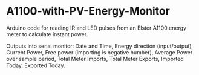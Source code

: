 # A1100-with-PV-Energy-Monitor
Arduino code for reading IR and LED pulses from an Elster A1100 energy meter to calculate instant power.


Outputs into serial monitor:
Date and Time, Energy direction (input/output), Current Power, Free power (importing is negative number), Average Power over sample period, Total Meter Imports, Total Meter Exports, Imported Today, Exported Today.
